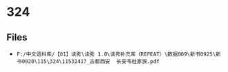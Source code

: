 # 324

## Files

- `F:/中文语料库/【01】读秀\读秀 1.0\读秀补充库（REPEAT）\数据009\新书0925\新书0920\115\324\11532417_古都西安  长安韦杜家族.pdf`
